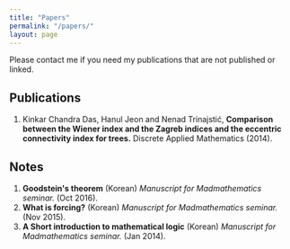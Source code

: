 ```yaml
---
title: "Papers"
permalink: "/papers/"
layout: page
---
```


Please contact me if you need my publications that are not published or linked.

Publications
------------

1. Kinkar Chandra Das, Hanul Jeon and Nenad Trinajstić, **Comparison between the Wiener index and the Zagreb indices and the eccentric connectivity index for trees.** Discrete Applied Mathematics (2014).


Notes
------------

1. **Goodstein's theorem** (Korean) *Manuscript for Madmathematics seminar.* (Oct 2016).
1. **What is forcing?** (Korean) *Manuscript for Madmathematics seminar.* (Nov 2015).
1. **A Short introduction to mathematical logic** (Korean) *Manuscript for Madmathematics seminar.* (Jan 2014).